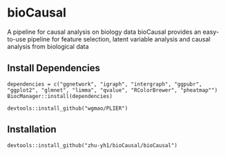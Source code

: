 # bioCausal
A pipeline for causal analysis on biology data
bioCausal provides an easy-to-use pipeline for feature selection, latent variable analysis and causal analysis from biological data

## Install Dependencies
```
dependencies = c("ggnetwork", "igraph", "intergraph", "ggpubr", "ggplot2", "glmnet", "limma", "qvalue", "RColorBrewer", "pheatmap"")
BiocManager::install(dependencies)

devtools::install_github("wgmao/PLIER")
```

## Installation
```
devtools::install_github("zhu-yh1/bioCausal/bioCausal")
```
